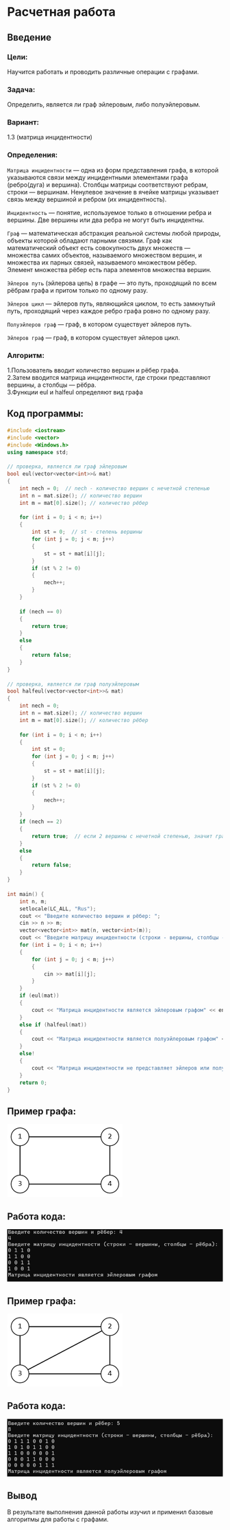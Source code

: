 # Расчетная работа 

## Введение

### Цели: 
Научится работать и проводить различные операции с графами.

### Задача: 
Определить, является ли граф эйлеровым, либо полуэйлеровым.
### Вариант: 
1.3 (матрица инцидентности)

### Определения:

`Матрица инцидентности` — одна из форм представления графа, в которой указываются связи между инцидентными элементами графа (ребро(дуга) и вершина). Столбцы матрицы соответствуют ребрам, строки — вершинам. Ненулевое значение в ячейке матрицы указывает связь между вершиной и ребром (их инцидентность).

`Инцидентность` — понятие, используемое только в отношении ребра и вершины. Две вершины или два ребра не могут быть инцидентны.

`Граф` — математическая абстракция реальной системы любой природы, объекты которой обладают парными связями. Граф как математический объект есть совокупность двух множеств — множества самих объектов, называемого множеством вершин, и множества их парных связей, называемого множеством рёбер. Элемент множества рёбер есть пара элементов множества вершин.

`Эйлеров путь` (эйлерова цепь) в графе — это путь, проходящий по всем рёбрам графа и притом только по одному разу.

`Эйлеров цикл` — эйлеров путь, являющийся циклом, то есть замкнутый путь, проходящий через каждое ребро графа ровно по одному разу.

`Полуэйлеров граф` — граф, в котором существует эйлеров путь.

`Эйлеров граф` — граф, в котором существует эйлеров цикл.

### Алгоритм:
1.Пользователь вводит количество вершин и рёбер графа.              
2.Затем вводится матрица инцидентности, где строки представляют вершины, а столбцы — рёбра.             
3.Функции eul и halfeul определяют вид графа          
## Код программы:
```cpp
#include <iostream>
#include <vector>
#include <Windows.h>
using namespace std;

// проверка, является ли граф эйлеровым
bool eul(vector<vector<int>>& mat)
{
    int nech = 0;  // nech - количество вершин с нечетной степенью
    int n = mat.size(); // количество вершин
    int m = mat[0].size(); // количество рёбер

    for (int i = 0; i < n; i++)
    {
        int st = 0;  // st - степень вершины
        for (int j = 0; j < m; j++)
        {
            st = st + mat[i][j];
        }
        if (st % 2 != 0)
        {
            nech++;
        }
    }

    if (nech == 0)
    {
        return true;
    }
    else
    {
        return false;
    }
}

// проверка, является ли граф полуэйлеровым
bool halfeul(vector<vector<int>>& mat)
{
    int nech = 0;
    int n = mat.size(); // количество вершин
    int m = mat[0].size(); // количество рёбер

    for (int i = 0; i < n; i++)
    {
        int st = 0;
        for (int j = 0; j < m; j++)
        {
            st = st + mat[i][j];
        }
        if (st % 2 != 0)
        {
            nech++;
        }
    }
    if (nech == 2)
    {
        return true;  // если 2 вершины с нечетной степенью, значит граф полуэйлеровый
    }
    else
    {
        return false;
    }
}

int main() {
    int n, m;
    setlocale(LC_ALL, "Rus");
    cout << "Введите количество вершин и рёбер: ";
    cin >> n >> m;
    vector<vector<int>> mat(n, vector<int>(m));
    cout << "Введите матрицу инцидентности (строки - вершины, столбцы - рёбра):\n";
    for (int i = 0; i < n; i++)
    {
        for (int j = 0; j < m; j++)
        {
            cin >> mat[i][j];
        }
    }
    if (eul(mat))
    {
        cout << "Матрица инцидентности является эйлеровым графом" << endl;
    }
    else if (halfeul(mat))
    {
        cout << "Матрица инцидентности является полуэйлеровым графом" << endl;
    }
    else!
    {
        cout << "Матрица инцидентности не представляет эйлеров или полуэйлеров граф." << endl;
    }
    return 0;
}
```
## Пример графа:
![](pr1.png)
## Работа кода:
![](prs1.png)

## Пример графа:
![](pr2.png)
## Работа кода:
![](prs2.png)

 ## Вывод
 В результате выполнения данной работы изучил и применил базовые алгоритмы для работы с графами.
  
  
